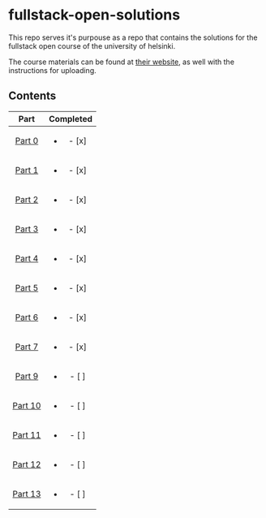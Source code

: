 # fullstack-open-solutions

This repo serves it's purpouse as a repo that contains the solutions for the fullstack open course of the university of helsinki.

The course materials can be found at [their website](https://fullstackopen.com/), as well with the instructions for uploading.

## Contents

|        Part        |         Completed         |
| :----------------: | :-----------------------: |
| [Part 0](./part0)  | <ul><li>- [x] </li> </ul> |
| [Part 1](./part1)  | <ul><li>- [x] </li> </ul> |
| [Part 2](./part2/) | <ul><li>- [x] </li> </ul> |
| [Part 3](./part3/) | <ul><li>- [x] </li> </ul> |
| [Part 4](./part4/) | <ul><li>- [x] </li> </ul> |
| [Part 5](./part5/) | <ul><li>- [x] </li> </ul> |
| [Part 6](./part6/) | <ul><li>- [x] </li> </ul> |
| [Part 7](./part7)  | <ul><li>- [x] </li> </ul> |
|     [Part 9]()     | <ul><li>- [ ] </li> </ul> |
|    [Part 10]()     | <ul><li>- [ ] </li> </ul> |
|    [Part 11]()     | <ul><li>- [ ] </li> </ul> |
|    [Part 12]()     | <ul><li>- [ ] </li> </ul> |
|    [Part 13]()     | <ul><li>- [ ] </li> </ul> |
